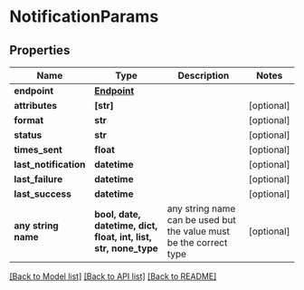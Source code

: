 # NotificationParams


## Properties
Name | Type | Description | Notes
------------ | ------------- | ------------- | -------------
**endpoint** | [**Endpoint**](Endpoint.md) |  | 
**attributes** | **[str]** |  | [optional] 
**format** | **str** |  | [optional] 
**status** | **str** |  | [optional] 
**times_sent** | **float** |  | [optional] 
**last_notification** | **datetime** |  | [optional] 
**last_failure** | **datetime** |  | [optional] 
**last_success** | **datetime** |  | [optional] 
**any string name** | **bool, date, datetime, dict, float, int, list, str, none_type** | any string name can be used but the value must be the correct type | [optional]

[[Back to Model list]](../README.md#documentation-for-models) [[Back to API list]](../README.md#documentation-for-api-endpoints) [[Back to README]](../README.md)



